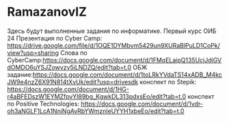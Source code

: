 # RamazanovIZ
Здесь будут выполненные задания по информатике.
Первый курс ОИБ 24 
Презентация по Cyber Camp: https://drive.google.com/file/d/1OQE1DYMbvm5429un9XURaBlPuLD1CoPk/view?usp=sharing
 Слова по CyberCamp:https://docs.google.com/document/d/1FMqELaipQ135UcjJdjGVdOMDO6uYSJZowvzy5iLNDZQ/edit?tab=t.0
ОБЖ задание:https://docs.google.com/document/d/1toLRkYVdaTS14xADB_M4kcJW9e4nzZ6X91N814tXvUk/edit?usp=drivesdk
конспект по Stepik: https://docs.google.com/document/d/1HG-r4aBFEDszW1EYMZfpvYI89bg_KgwkDL313pdxsEo/edit?tab=t.0
конспект по Positive Technologies: https://docs.google.com/document/d/1vdr-oh3aNGLF1LcA1NniNgAvRbYWmznleUYYH1xbeEo/edit?tab=t.0
